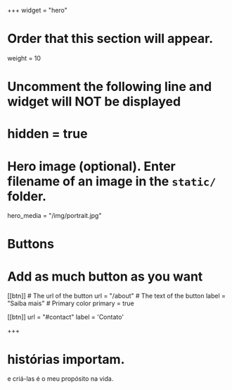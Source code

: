 +++
widget = "hero"
# Order that this section will appear.
weight = 10

# Uncomment the following line and widget will NOT be displayed
# hidden = true

# Hero image (optional). Enter filename of an image in the `static/` folder.
hero_media = "/img/portrait.jpg"

# Buttons
# Add as much button as you want
[[btn]]
	# The url of the button
  url = "/about"
	# The text of the button
  label = "Saiba mais"
	# Primary color
	primary = true

[[btn]]
  url = "#contact"
  label = 'Contato'

+++

# histórias **importam**.

e criá-las é o meu propósito na vida.

